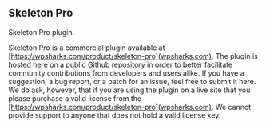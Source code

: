 ## Skeleton Pro

Skeleton Pro plugin.

Skeleton Pro is a commercial plugin available at [https://wpsharks.com/product/skeleton-pro](wpsharks.com). The plugin is hosted here on a public Github repository in order to better facilitate community contributions from developers and users alike. If you have a suggestion, a bug report, or a patch for an issue, feel free to submit it here. We do ask, however, that if you are using the plugin on a live site that you please purchase a valid license from the [https://wpsharks.com/product/skeleton-pro](wpsharks.com). We cannot provide support to anyone that does not hold a valid license key.
